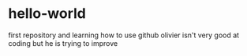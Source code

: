 # hello-world
first repository and learning how to use github
olivier
isn't very good at coding
but he is trying to improve
